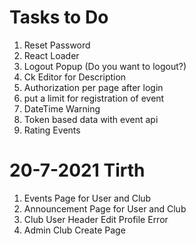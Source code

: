 # Tasks to Do

1. Reset Password
2. React Loader
3. Logout Popup (Do you want to logout?)
4. Ck Editor for Description
5. Authorization per page after login
6. put a limit for registration of event
7. DateTime Warning
8. Token based data with event api
9. Rating Events

# 20-7-2021 Tirth
1. Events Page for User and Club
2. Announcement Page for User and Club
3. Club User Header Edit Profile Error 
4. Admin Club Create Page